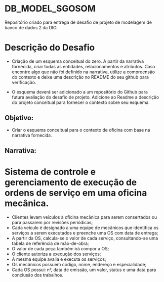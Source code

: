 # DB_MODEL_SGOSOM
Repositório criado para entrega de desafio de projeto de modelagem de banco de dados 2 da DIO.

# Descrição do Desafio
- Criação de um esquema conceitual do zero. A partir da narrativa fornecida, criar todas as entidades, relacionamentos e atributos. Caso encontre algo que não foi definido na narrativa, utilize a compreensão do contexto e deixe uma descrição no README do seu github para verificação.

- O esquema deverá ser adicionado a um repositório do Github para futura avaliação do desafio de projeto. Adicione ao Readme a descrição do projeto conceitual para fornecer o contexto sobre seu esquema.

## Objetivo:
- Criar o esquema conceitual para o contexto de oficina com base na narrativa fornecida.

## Narrativa:
# Sistema de controle e gerenciamento de execução de ordens de serviço em uma oficina mecânica.
- Clientes levam veículos à oficina mecânica para serem consertados ou para passarem por revisões periódicas;
- Cada veículo é designado a uma equipe de mecânicos que identifica os serviços a serem executados e preenche uma OS com data de entrega;
- A partir da OS, calcula-se o valor de cada serviço, consultando-se uma tabela de referência de mão-de-obra;
- O valor de cada peça também irá compor a OS;
- O cliente autoriza a execução dos serviços;
- A mesma equipe avalia e executa os serviços;
- Os mecânicos possuem código, nome, endereço e especialidade;
- Cada OS possui: n°, data de emissão, um valor, status e uma data para conclusão dos trabalhos.
